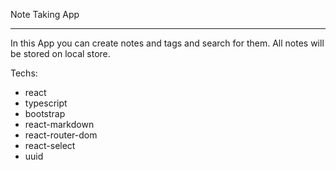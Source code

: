 Note Taking App

---

In this App you can create notes and tags and search for them. All notes will be stored on local store.

Techs:
 * react
 * typescript
 * bootstrap
 * react-markdown
 * react-router-dom
 * react-select
 * uuid
